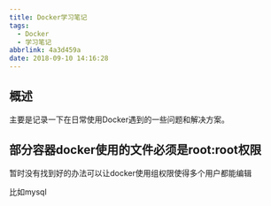 ```yaml
---
title: Docker学习笔记
tags:
  - Docker
  - 学习笔记
abbrlink: 4a3d459a
date: 2018-09-10 14:16:28
---
```


## 概述

主要是记录一下在日常使用Docker遇到的一些问题和解决方案。

## 部分容器docker使用的文件必须是root:root权限

暂时没有找到好的办法可以让docker使用组权限使得多个用户都能编辑

比如mysql
